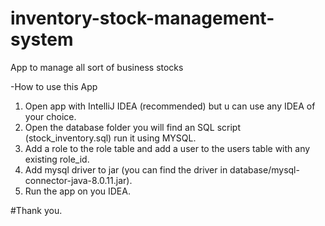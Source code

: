 # inventory-stock-management-system
App to manage all sort of business stocks

-How to use this App

1. Open app with IntelliJ IDEA (recommended) but u can use any IDEA of your choice.
2. Open the database folder you will find an SQL script (stock_inventory.sql) run it using MYSQL.
3. Add a role to the role table and add a user to the users table with any existing role_id.
4. Add mysql driver to jar (you can find the driver in database/mysql-connector-java-8.0.11.jar).
5. Run the app on you IDEA.

#Thank you.